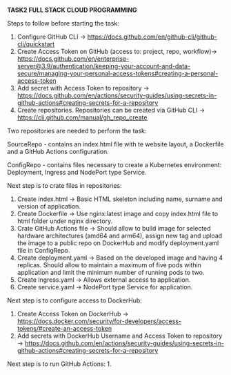 **TASK2 FULL STACK CLOUD PROGRAMMING**

Steps to follow before starting the task:
1. Configure GitHub CLI -> https://docs.github.com/en/github-cli/github-cli/quickstart
2. Create Access Token on GitHub (access to: project, repo, workflow)-> https://docs.github.com/en/enterprise-server@3.9/authentication/keeping-your-account-and-data-secure/managing-your-personal-access-tokens#creating-a-personal-access-token
3. Add secret with Access Token to repository -> https://docs.github.com/en/actions/security-guides/using-secrets-in-github-actions#creating-secrets-for-a-repository
4. Create repositories. Repositories can be created via GitHub CLI -> https://cli.github.com/manual/gh_repo_create

Two repositories are needed to perform the task:

SourceRepo - contains an index.html file with te website layout, a Dockerfile and a GitHub Actions configuration.

ConfigRepo - contains files necessary to create a Kubernetes environment: Deployment, Ingress and NodePort type Service.

Next step is to crate files in repositories:
1. Create index.html -> Basic HTML skeleton including name, surname and version of application.
2. Create Dockerfile -> Use nginx:latest image and copy index.html file to html folder under nginx directory.
3. Crate GitHub Actions file -> Should allow to build image for selected hardware architectures (amd64 and arm64), assign new tag and upload the image to a public repo on DockerHub and modify deployment.yaml file in ConfigRepo.
4. Create deployment.yaml -> Based on the developed image and having 4 replicas. Should allow to maintain a maximum of five pods within application and limit the minimum number of running pods to two.
5. Create ingress.yaml -> Allows external access to application.
6. Create service.yaml -> NodePort type Service for application.

Next step is to configure access to DockerHub:
1. Create Access Token on DockerHub -> https://docs.docker.com/security/for-developers/access-tokens/#create-an-access-token
2. Add secrets with DockerHub Username and Access Token to repository -> https://docs.github.com/en/actions/security-guides/using-secrets-in-github-actions#creating-secrets-for-a-repository

Next step is to run GitHub Actions:
1. 
